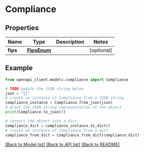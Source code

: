 # Compliance


## Properties

Name | Type | Description | Notes
------------ | ------------- | ------------- | -------------
**fips** | [**FipsEnum**](FipsEnum.md) |  | [optional] 

## Example

```python
from openapi_client.models.compliance import Compliance

# TODO update the JSON string below
json = "{}"
# create an instance of Compliance from a JSON string
compliance_instance = Compliance.from_json(json)
# print the JSON string representation of the object
print(Compliance.to_json())

# convert the object into a dict
compliance_dict = compliance_instance.to_dict()
# create an instance of Compliance from a dict
compliance_from_dict = Compliance.from_dict(compliance_dict)
```
[[Back to Model list]](../README.md#documentation-for-models) [[Back to API list]](../README.md#documentation-for-api-endpoints) [[Back to README]](../README.md)



